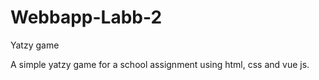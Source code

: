 # Webbapp-Labb-2
Yatzy game

A simple yatzy game for a school assignment using html, css and vue js.
